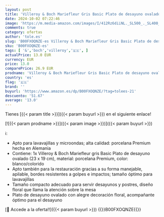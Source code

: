 ```yaml
---
layout: post
title: 'Villeroy & Boch Mariefleur Gris Basic Plato de desayuno ovalado de 23 x 19 cm  porcelana Premium  23x19cm'
date: 2024-10-02 07:22:46
image: 'https://m.media-amazon.com/images/I/412Rz6diiNL._SL500_._SL400_.jpg'
comments: true
category: ofertas
author: 'tole.es'
slug: 'B00FXOQNZE-es Villeroy & Boch Mariefleur Gris Basic Plato de desayuno...'
sku: 'B00FXOQNZE-es'
tags: [ '&','boch','villeroy','🇪🇸', ]
actualPrice: 13.0 EUR
currency: EUR
price: 13.0
comparePrice: 26.9 EUR
prodname: 'Villeroy & Boch Mariefleur Gris Basic Plato de desayuno ovalado de 23 x 19 cm  porcelana Premium  23x19cm'
country: 'es'
flag: '🇪🇸'
brand: ''
buyurl: 'https://www.amazon.es/dp/B00FXOQNZE/?tag=tolees-21'
descuento: '51.67'
average: '13.0'
---
```


Tienes [{{< param title >}}]({{< param buyurl >}}) en el siguiente enlace!

[![{{< param prodname >}}]({{< param image >}})]({{< param buyurl >}})

ℹ️:

- Apto para lavavajillas y microondas; alta calidad: porcelana Premium hecha en Alemania
- Contiene: 1x Villeroy & Boch Mariefleur gris Basic Plato de desayuno ovalado (23 x 19 cm), material: porcelana Premium, color: blanco/colorido
- Apto también para la restauración gracias a su forma manejable, apilable, bordes resistentes a golpes e impactos; tamaño óptimo para lavavajillas
- Tamaño compacto adecuado para servir desayunos y postres, diseño floral que llama la atención sobre la mesa
- Plato de desayuno ovalado con alegre decoración floral, acompañante óptimo para el desayuno

[🛒 Accede a la oferta!!]({{< param buyurl >}})
{{<world>}}B00FXOQNZE{{</world>}}
